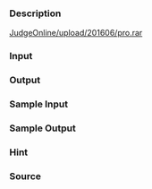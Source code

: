 
### Description
[JudgeOnline/upload/201606/pro.rar](http://www.lydsy.com/JudgeOnline/upload/201606/pro.rar)
### Input

### Output

### Sample Input

### Sample Output

### Hint

### Source
